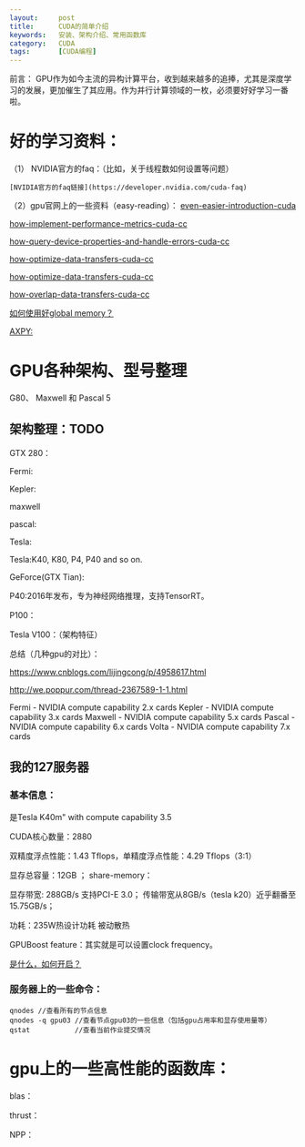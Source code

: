 ```yaml
---
layout:     post
title:      CUDA的简单介绍
keywords:   安装、架构介绍、常用函数库
category:   CUDA
tags:		[CUDA编程]
---
```


前言：
GPU作为如今主流的异构计算平台，收到越来越多的追捧，尤其是深度学习的发展，更加催生了其应用。作为并行计算领域的一枚，必须要好好学习一番啦。


# 好的学习资料：

（1） NVIDIA官方的faq：（比如，关于线程数如何设置等问题）
	
	[NVIDIA官方的faq链接](https://developer.nvidia.com/cuda-faq)

（2）gpu官网上的一些资料（easy-reading）：
[even-easier-introduction-cuda](https://devblogs.nvidia.com/parallelforall/even-easier-introduction-cuda/)

[how-implement-performance-metrics-cuda-cc](https://devblogs.nvidia.com/parallelforall/how-implement-performance-metrics-cuda-cc/)

[how-query-device-properties-and-handle-errors-cuda-cc](https://devblogs.nvidia.com/parallelforall/how-query-device-properties-and-handle-errors-cuda-cc/)

[how-optimize-data-transfers-cuda-cc](https://devblogs.nvidia.com/parallelforall/how-optimize-data-transfers-cuda-cc/)

[how-optimize-data-transfers-cuda-cc](https://devblogs.nvidia.com/parallelforall/how-optimize-data-transfers-cuda-cc/)

[how-overlap-data-transfers-cuda-cc](https://devblogs.nvidia.com/parallelforall/how-overlap-data-transfers-cuda-cc/)

[如何使用好global memory？](https://devblogs.nvidia.com/parallelforall/how-access-global-memory-efficiently-cuda-c-kernels/)

[AXPY:](https://devblogs.nvidia.com/parallelforall/six-ways-saxpy/)



# GPU各种架构、型号整理

G80、 Maxwell 和 Pascal 5 
 



## 架构整理：TODO

GTX 280：

Fermi:

Kepler:

maxwell

pascal:

Tesla:

Tesla:K40, K80, P4, P40 and so on.

GeForce(GTX Tian):


P40:2016年发布，专为神经网络推理，支持TensorRT。

P100：


Tesla V100：（架构特征）



总结（几种gpu的对比）：

https://www.cnblogs.com/lijingcong/p/4958617.html

http://we.poppur.com/thread-2367589-1-1.html


Fermi   - NVIDIA compute capability 2.x cards
Kepler  - NVIDIA compute capability 3.x cards
Maxwell - NVIDIA compute capability 5.x cards
Pascal  - NVIDIA compute capability 6.x cards
Volta   - NVIDIA compute capability 7.x cards



## 我的127服务器

### 基本信息： 

是Tesla K40m" with compute capability 3.5

CUDA核心数量：2880

双精度浮点性能：1.43 Tflops，单精度浮点性能：4.29 Tflops（3:1）

显存总容量：12GB ； share-memory：

显存带宽: 288GB/s 支持PCI-E 3.0；  传输带宽从8GB/s（tesla k20）近乎翻番至15.75GB/s；

功耗：235W热设计功耗 被动散热

GPUBoost feature：其实就是可以设置clock frequency。

[是什么，如何开启？](http://blog.csdn.net/gold0523/article/details/52675708)


### 服务器上的一些命令：

    qnodes //查看所有的节点信息
    qnodes -q gpu03 //查看节点gpu03的一些信息（包括gpu占用率和显存使用量等）
    qstat           //查看当前作业提交情况

     




# gpu上的一些高性能的函数库：

blas：

thrust：

NPP：


